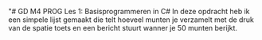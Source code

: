 "# GD M4 PROG Les 1: Basisprogrammeren in C# 
In deze opdracht heb ik een simpele lijst gemaakt die telt hoeveel munten je verzamelt met de druk van de spatie toets en een bericht stuurt wanner je 50 munten berijkt.
